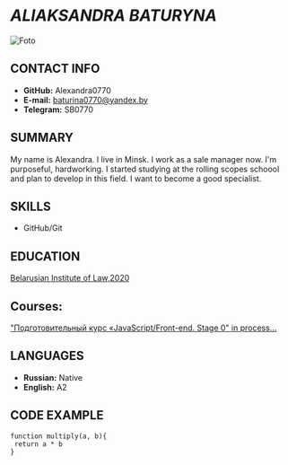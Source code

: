 # ***ALIAKSANDRA BATURYNA***
![Foto](https://sun9-86.userapi.com/s/v1/if1/2lwPFhq77KRs2wDREVOxorclunHDkeUV3vZaEMaGI2cssY5R1LVh1_pZ04OrvsFShVTtASOp.jpg?size=640x640&quality=96&type=album)
## **CONTACT INFO**

+ **GitHub:** Alexandra0770
+ **E-mail:** baturina0770@yandex.by
+ **Telegram:** SB0770

## **SUMMARY**
My name is Alexandra. I live in Minsk. I work as a sale manager now. I'm purposeful, hardworking.
I started studying at the rolling scopes schoool and plan to develop in this field. I want to become a good specialist.

## **SKILLS**
+ GitHub/Git

## **EDUCATION**
[Belarusian Institute of Law,2020](https://bip-ip.by/)
## **Courses:** 
["Подготовительный курс «JavaScript/Front-end. Stage 0" in process...](https://rs.school/js-stage0/)

## **LANGUAGES**
+ **Russian:** Native
+ **English:** A2

## **CODE EXAMPLE**

```
function multiply(a, b){
 return a * b
}
```
